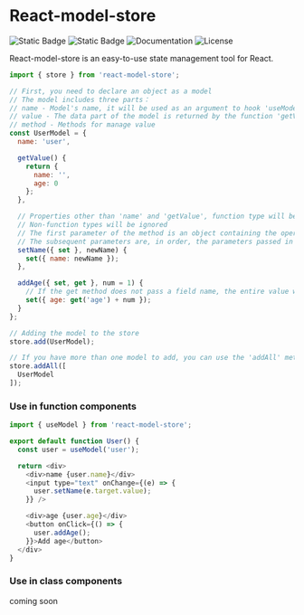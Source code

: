 # React-model-store

![Static Badge](https://img.shields.io/badge/React->=16.8.0-blue)
![Static Badge](https://img.shields.io/badge/version-0.0.1-green)
![Documentation](https://img.shields.io/badge/documentation-yes-green)
![License](https://img.shields.io/badge/license-MIT-green)

React-model-store is an easy-to-use state management tool for React.

```javascript
import { store } from 'react-model-store';

// First, you need to declare an object as a model
// The model includes three parts：
// name - Model's name, it will be used as an argument to hook 'useModel'
// value - The data part of the model is returned by the function 'getValue', and it must be an object
// method - Methods for manage value
const UserModel = {
  name: 'user',

  getValue() {
    return {
      name: '',
      age: 0
    };
  },

  // Properties other than 'name' and 'getValue', function type will be treated as a method
  // Non-function types will be ignored
  // The first parameter of the method is an object containing the operations on the value part, such as: set, get, etc.
  // The subsequent parameters are, in order, the parameters passed in when the method is called
  setName({ set }, newName) {
    set({ name: newName });
  },

  addAge({ set, get }, num = 1) {
    // If the get method does not pass a field name, the entire value will be returned
    set({ age: get('age') + num });
  }
};

// Adding the model to the store
store.add(UserModel);

// If you have more than one model to add, you can use the 'addAll' method
store.addAll([
  UserModel
]);

```

### Use in function components
```javascript
import { useModel } from 'react-model-store';

export default function User() {
  const user = useModel('user');

  return <div>
    <div>name {user.name}</div>
    <input type="text" onChange={(e) => {
      user.setName(e.target.value);
    }} />

    <div>age {user.age}</div>
    <button onClick={() => {
      user.addAge();
    }}>Add age</button>
  </div>
}
```

### Use in class components
coming soon